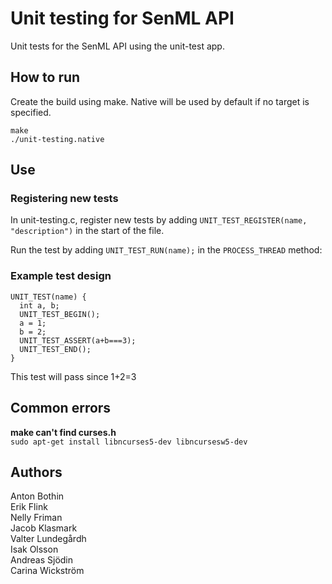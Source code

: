 # Unit testing for SenML API
Unit tests for the SenML API using the unit-test app.
## How to run
Create the build using make. Native will be used by default if no target is specified.
```
make
./unit-testing.native
```
## Use
### Registering new tests
In unit-testing.c, register new tests by adding
```UNIT_TEST_REGISTER(name, "description")```
in the start of the file.

Run the test by adding ```UNIT_TEST_RUN(name);``` in the ```PROCESS_THREAD``` method:
### Example test design
```
UNIT_TEST(name) {
  int a, b;
  UNIT_TEST_BEGIN();
  a = 1;
  b = 2;
  UNIT_TEST_ASSERT(a+b===3);
  UNIT_TEST_END();
}
```
This test will pass since 1+2=3
## Common errors
**make can't find curses.h**  
`sudo apt-get install libncurses5-dev libncursesw5-dev`
## Authors
Anton Bothin  
Erik Flink  
Nelly Friman  
Jacob Klasmark  
Valter Lundegårdh  
Isak Olsson  
Andreas Sjödin  
Carina Wickström  
